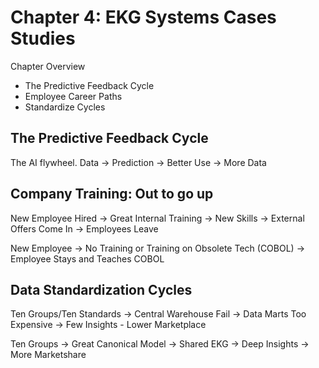 # Chapter 4: EKG Systems Cases Studies

Chapter Overview

* The Predictive Feedback Cycle
* Employee Career Paths
* Standardize Cycles

## The Predictive Feedback Cycle

The AI flywheel.  Data -> Prediction -> Better Use -> More Data

## Company Training: Out to go up

New Employee Hired -> Great Internal Training -> New Skills -> External Offers Come In -> Employees Leave

New Employee -> No Training or Training on Obsolete Tech (COBOL) -> Employee Stays and Teaches COBOL

## Data Standardization Cycles

Ten Groups/Ten Standards -> Central Warehouse Fail -> Data Marts Too Expensive -> Few Insights - Lower Marketplace

Ten Groups -> Great Canonical Model -> Shared EKG -> Deep Insights -> More Marketshare

